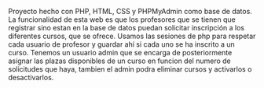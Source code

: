 Proyecto hecho con PHP, HTML, CSS y PHPMyAdmin como base de datos. La funcionalidad de esta web es que los profesores que se tienen que registrar sino estan en la base de datos puedan solicitar inscripción a los diferentes cursos, que se ofrece. Usamos las sesiones de php para respetar cada usuario de profesor y guardar ahí si cada uno se ha inscrito a un curso. Tenemos un usuario admin que se encarga de posteriormente asignar las plazas disponibles de un curso en funcion del numero de solicitudes que haya, tambien el admin podra eliminar cursos y activarlos o desactivarlos.
